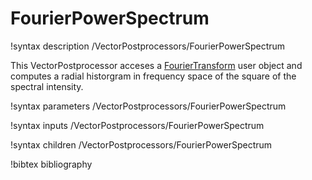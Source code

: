 # FourierPowerSpectrum

!syntax description /VectorPostprocessors/FourierPowerSpectrum

This VectorPostprocessor acceses a [FourierTransform](/FourierTransform.md) user
object and computes a radial historgram in frequency space of the square of the
spectral intensity.

!syntax parameters /VectorPostprocessors/FourierPowerSpectrum

!syntax inputs /VectorPostprocessors/FourierPowerSpectrum

!syntax children /VectorPostprocessors/FourierPowerSpectrum

!bibtex bibliography

